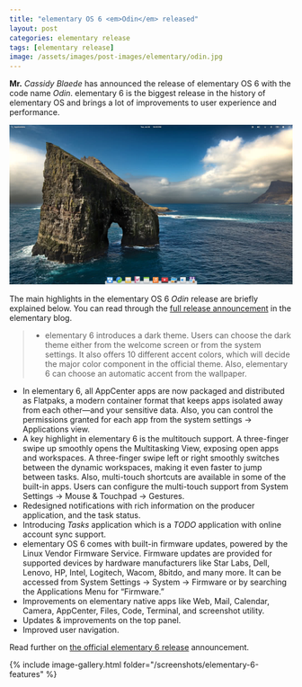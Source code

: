 ```yaml
---
title: "elementary OS 6 <em>Odin</em> released"
layout: post
categories: elementary release
tags: [elementary release]
image: /assets/images/post-images/elementary/odin.jpg
---
```


**Mr.** *Cassidy Blaede* has announced the release of elementary OS 6 with the code name *Odin*. elementary 6 is the biggest release in the history of elementary OS and brings a lot of improvements to user experience and performance.

![elementary OS 6 Odin featured image](/assets/images/post-images/elementary/odin.jpg)

The main highlights in the elementary OS 6 *Odin* release are briefly explained below. You can read through the [full release announcement](https://blog.elementary.io/elementary-os-6-odin-released/) in the elementary blog.
> - elementary 6 introduces a dark theme. Users can choose the dark theme either from the welcome screen or from the system settings. It also offers 10 different accent colors, which will decide the major color component in the official theme. Also, elementary 6 can choose an automatic accent from the wallpaper.
- In elementary 6, all AppCenter apps are now packaged and distributed as Flatpaks, a modern container format that keeps apps isolated away from each other—and your sensitive data. Also, you can control the permissions granted for each app from the system settings -> Applications view.
- A key highlight in elementary 6 is the multitouch support. A three-finger swipe up smoothly opens the Multitasking View, exposing open apps and workspaces. A three-finger swipe left or right smoothly switches between the dynamic workspaces, making it even faster to jump between tasks. Also, multi-touch shortcuts are available in some of the built-in apps. Users can configure the multi-touch support from System Settings → Mouse & Touchpad → Gestures.
- Redesigned notifications with rich information on the producer application, and the task status.
- Introducing *Tasks* application which is a *TODO* application with online account sync support.
- elementary OS 6 comes with built-in firmware updates, powered by the Linux Vendor Firmware Service. Firmware updates are provided for supported devices by hardware manufacturers like Star Labs, Dell, Lenovo, HP, Intel, Logitech, Wacom, 8bitdo, and many more. It can be accessed from System Settings → System → Firmware or by searching the Applications Menu for “Firmware.”
- Improvements on elementary native apps like Web, Mail, Calendar, Camera, AppCenter, Files, Code, Terminal, and screenshot utility.
- Updates & improvements on the top panel.
- Improved user navigation.

Read further on [the official elementary 6 release](https://blog.elementary.io/elementary-os-6-odin-released/) announcement.

{% include image-gallery.html folder="/screenshots/elementary-6-features" %}